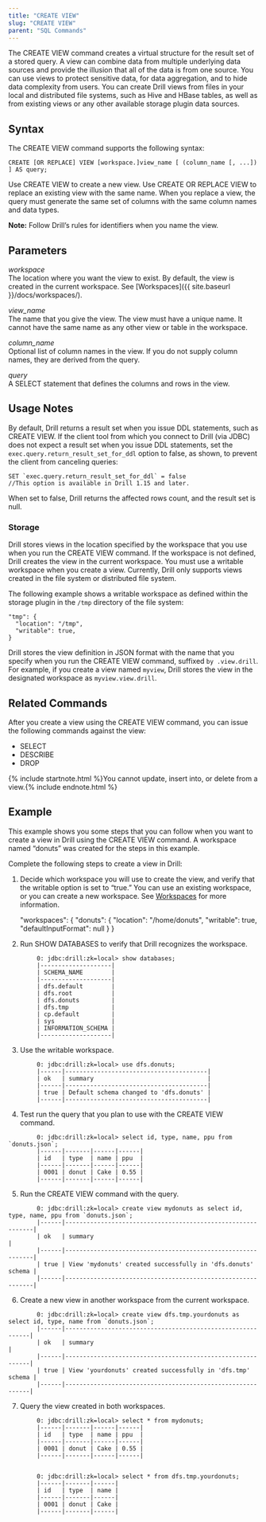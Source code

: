 ```yaml
---
title: "CREATE VIEW"
slug: "CREATE VIEW"
parent: "SQL Commands"
---
```

The CREATE VIEW command creates a virtual structure for the result set of a
stored query. A view can combine data from multiple underlying data sources
and provide the illusion that all of the data is from one source. You can use
views to protect sensitive data, for data aggregation, and to hide data
complexity from users. You can create Drill views from files in your local and
distributed file systems, such as Hive and HBase tables, as well as from
existing views or any other available storage plugin data sources.

## Syntax

The CREATE VIEW command supports the following syntax:

    CREATE [OR REPLACE] VIEW [workspace.]view_name [ (column_name [, ...]) ] AS query;

Use CREATE VIEW to create a new view. Use CREATE OR REPLACE VIEW to replace an
existing view with the same name. When you replace a view, the query must
generate the same set of columns with the same column names and data types.

**Note:** Follow Drill’s rules for identifiers when you name the view. 

## Parameters

_workspace_  
The location where you want the view to exist. By default, the view is created
in the current workspace. See
[Workspaces]({{ site.baseurl }}/docs/workspaces/).

_view_name_  
The name that you give the view. The view must have a unique name. It cannot
have the same name as any other view or table in the workspace.

_column_name_  
Optional list of column names in the view. If you do not supply column names,
they are derived from the query.

_query_  
A SELECT statement that defines the columns and rows in the view.

## Usage Notes  

By default, Drill returns a result set when you issue DDL statements, such as CREATE VIEW. If the client tool from which you connect to Drill (via JDBC) does not expect a result set when you issue DDL statements, set the `exec.query.return_result_set_for_ddl` option to false, as shown, to prevent the client from canceling queries:  

	SET `exec.query.return_result_set_for_ddl` = false  
	//This option is available in Drill 1.15 and later.   

When set to false, Drill returns the affected rows count, and the result set is null.

### Storage

Drill stores views in the location specified by the workspace that you use
when you run the CREATE VIEW command. If the workspace is not defined, Drill
creates the view in the current workspace. You must use a writable workspace
when you create a view. Currently, Drill only supports views created in the
file system or distributed file system.

The following example shows a writable workspace as defined within the storage
plugin in the `/tmp` directory of the file system:

    "tmp": {
      "location": "/tmp",
      "writable": true,
    }

Drill stores the view definition in JSON format with the name that you specify
when you run the CREATE VIEW command, suffixed `by .view.drill`. For example,
if you create a view named `myview`, Drill stores the view in the designated
workspace as `myview.view.drill`.

  
## Related Commands

After you create a view using the CREATE VIEW command, you can issue the
following commands against the view:

  * SELECT 
  * DESCRIBE 
  * DROP 

{% include startnote.html %}You cannot update, insert into, or delete from a view.{% include endnote.html %}

## Example

This example shows you some steps that you can follow when you want to create
a view in Drill using the CREATE VIEW command. A workspace named “donuts” was
created for the steps in this example.

Complete the following steps to create a view in Drill:

  1. Decide which workspace you will use to create the view, and verify that the writable option is set to “true.” You can use an existing workspace, or you can create a new workspace. See [Workspaces]({{site.baseurl}}/docs/workspaces/) for more information.  

        "workspaces": {
           "donuts": {
             "location": "/home/donuts",
             "writable": true,
             "defaultInputFormat": null
           }
         }

  2. Run SHOW DATABASES to verify that Drill recognizes the workspace.  
```
        0: jdbc:drill:zk=local> show databases;
        |--------------------|
        | SCHEMA_NAME        |
        |--------------------|
        | dfs.default        |
        | dfs.root           |
        | dfs.donuts         |
        | dfs.tmp            |
        | cp.default         |
        | sys                |
        | INFORMATION_SCHEMA |
        |--------------------|
```
  3. Use the writable workspace.  
```
        0: jdbc:drill:zk=local> use dfs.donuts;
        |------|----------------------------------------|
        | ok   | summary                                |
        |------|----------------------------------------|
        | true | Default schema changed to 'dfs.donuts' |
        |------|----------------------------------------|
```
  4. Test run the query that you plan to use with the CREATE VIEW command.  
```
        0: jdbc:drill:zk=local> select id, type, name, ppu from `donuts.json`;
        |------|-------|------|------|
        | id   | type  | name | ppu  |
        |------|-------|------|------|
        | 0001 | donut | Cake | 0.55 |
        |------|-------|------|------|
```
  5. Run the CREATE VIEW command with the query.  
```
        0: jdbc:drill:zk=local> create view mydonuts as select id, type, name, ppu from `donuts.json`;
        |------|-------------------------------------------------------------|
        | ok   | summary                                                     |
        |------|-------------------------------------------------------------|
        | true | View 'mydonuts' created successfully in 'dfs.donuts' schema |
        |------|-------------------------------------------------------------|
```
  6. Create a new view in another workspace from the current workspace.  
```
        0: jdbc:drill:zk=local> create view dfs.tmp.yourdonuts as select id, type, name from `donuts.json`;
        |------|------------------------------------------------------------|
        | ok   | summary                                                    |
        |------|------------------------------------------------------------|
        | true | View 'yourdonuts' created successfully in 'dfs.tmp' schema |
        |------|------------------------------------------------------------|
```
  7. Query the view created in both workspaces.
```
        0: jdbc:drill:zk=local> select * from mydonuts;
        |------|-------|------|------|
        | id   | type  | name | ppu  |
        |------|-------|------|------|
        | 0001 | donut | Cake | 0.55 |
        |------|-------|------|------|
         
         
        0: jdbc:drill:zk=local> select * from dfs.tmp.yourdonuts;
        |------|-------|------|
        | id   | type  | name |
        |------|-------|------|
        | 0001 | donut | Cake |
        |------|-------|------|
```
